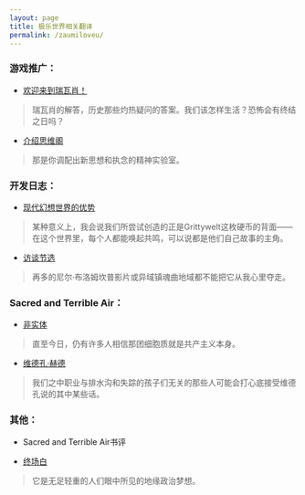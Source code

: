 ```yaml
---
layout: page
title: 极乐世界相关翻译
permalink: /zaumiloveu/
---
```


### 游戏推广：
- [欢迎来到瑞瓦肖！][welcome-to-revachol-translation]
> 瑞瓦肖的解答，历史那些灼热疑问的答案。我们该怎样生活？恐怖会有终结之日吗？

- [介绍思维阁][thought-cabinet-translation]
> 那是你调配出新思想和执念的精神实验室。


### 开发日志：

- [现代幻想世界的优势][modern-fantasy-world-translation]
> 某种意义上，我会说我们所尝试创造的正是Grittywelt这枚硬币的背面——在这个世界里，每个人都能唤起共鸣，可以说都是他们自己故事的主角。

- [访谈节选][interviews-devblog-translation]
> 再多的尼尔·布洛姆坎普影片或异域镇魂曲地域都不能把它从我心里夺走。


### Sacred and Terrible Air：

- [非实体](_posts/2023-05-27-nonentity.md)
> 直至今日，仍有许多人相信那团细胞质就是共产主义本身。

- [维德孔·赫德](_posts/2023-08-24-vidkunhird.md)
> 我们之中职业与排水沟和失踪的孩子们无关的那些人可能会打心底接受维德孔说的其中某些话。


### 其他：
- Sacred and Terrible Air书评

- [终场白](_posts/2022-10-28-outro.md)
> 它是无足轻重的人们眼中所见的地缘政治梦想。




[welcome-to-revachol-translation]: _posts/2021-05-16-welcome-to-revachol.md
[thought-cabinet-translation]: _posts/2021-06-26-introducing-the-thought-cabinet.md
[modern-fantasy-world-translation]: _posts/2021-05-17-the-benefits-of-a-modern-fantasy-world.md
[interviews-devblog-translation]: _posts/2021-05-18-zaum-interviews.md
